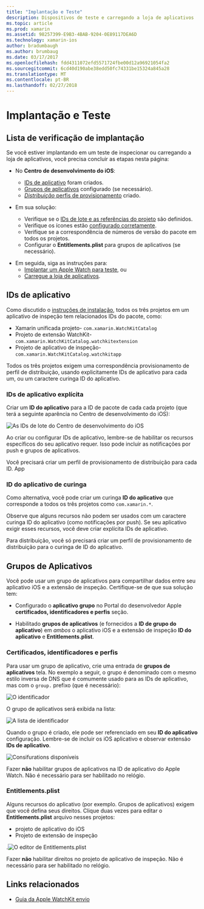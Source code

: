 ```yaml
---
title: "Implantação e Teste"
description: Dispositivos de teste e carregando a loja de aplicativos
ms.topic: article
ms.prod: xamarin
ms.assetid: 98257399-E9B3-4BAB-9204-0E89117DEA6D
ms.technology: xamarin-ios
author: bradumbaugh
ms.author: brumbaug
ms.date: 03/17/2017
ms.openlocfilehash: fdd4311072efd5571724fbe00d12a96921054fa2
ms.sourcegitcommit: 6cd40d190abe38edd50fc74331be15324a845a28
ms.translationtype: MT
ms.contentlocale: pt-BR
ms.lasthandoff: 02/27/2018
---
```

# <a name="deployment-and-testing"></a>Implantação e Teste

## <a name="deployment-checklist"></a>Lista de verificação de implantação

Se você estiver implantando em um teste de inspecionar ou carregando a loja de aplicativos, você precisa concluir as etapas nesta página:

- No **Centro de desenvolvimento do iOS**:
  - [IDs de aplicativo](#App_IDs) foram criados.
  - [Grupos de aplicativos](#App_Groups) configurado (se necessário).
  - [*Distribuição* perfis de provisionamento](#Provisioning_Profiles) criado.

- Em sua solução:

  - Verifique se o [IDs de lote e as referências do projeto](~/ios/watchos/get-started/installation.md) são definidos.
  - Verifique os ícones estão [configurado corretamente](~/ios/watchos/app-fundamentals/icons.md).
  - Verifique se a correspondência de números de versão do pacote em todos os projetos.
  - Configurar o **Entitlements.plist** para grupos de aplicativos (se necessário).

* Em seguida, siga as instruções para:
  - [Implantar um Apple Watch para teste](~/ios/watchos/deploy-test/device.md), ou
  - [Carregue a loja de aplicativos](~/ios/watchos/deploy-test/appstore.md).


## <a name="app-ids"></a>IDs de aplicativo

Como discutido o [instruções de instalação](~/ios/watchos/get-started/installation.md), todos os três projetos em um aplicativo de inspeção tem relacionados IDs do pacote, como:

- Xamarin unificada projeto- `com.xamarin.WatchKitCatalog`
- Projeto de extensão WatchKit- `com.xamarin.WatchKitCatalog.watchkitextension`
- Projeto de aplicativo de inspeção- `com.xamarin.WatchKitCatalog.watchkitapp`

Todos os três projetos exigem uma correspondência provisionamento de perfil de distribuição, usando explicitamente IDs de aplicativo para cada um, ou um caractere curinga ID do aplicativo.

### <a name="explicit-app-ids"></a>IDs de aplicativo explícita

Criar um **ID do aplicativo** para a ID de pacote de cada cada projeto (que terá a seguinte aparência no Centro de desenvolvimento do iOS):

![As IDs de lote do Centro de desenvolvimento do iOS](images/appids-specific-sml.png)

Ao criar ou configurar IDs de aplicativo, lembre-se de habilitar os recursos específicos do seu aplicativo requer. Isso pode incluir as notificações por push e grupos de aplicativos.

Você precisará criar um perfil de provisionamento de distribuição para cada ID. App

### <a name="wildcard-app-id"></a>ID do aplicativo de curinga

Como alternativa, você pode criar um curinga **ID do aplicativo** que corresponde a todos os três projetos como `com.xamarin.*`.

Observe que alguns recursos não podem ser usados com um caractere curinga ID do aplicativo (como notificações por push). Se seu aplicativo exigir esses recursos, você deve criar explícita IDs de aplicativo.

Para distribuição, você só precisará criar um perfil de provisionamento de distribuição para o curinga de ID do aplicativo.

<a name="app-groups" />

## <a name="app-groups"></a>Grupos de Aplicativos

Você pode usar um grupo de aplicativos para compartilhar dados entre seu aplicativo iOS e a extensão de inspeção. Certifique-se de que sua solução tem:

- Configurado o **aplicativo grupo** no Portal do desenvolvedor Apple **certificados, identificadores e perfis** seção.

- Habilitado **grupos de aplicativos** (e fornecidos a **ID de grupo do aplicativo**) em *ambos* o aplicativo iOS e a extensão de inspeção **ID do aplicativo** e  **Entitlements.plist**.

### <a name="certificates-identifiers--profiles"></a>Certificados, identificadores e perfis

Para usar um grupo de aplicativo, crie uma entrada de **grupos de aplicativos** tela. No exemplo a seguir, o grupo é denominado com o mesmo estilo inversa de DNS que é comumente usado para as IDs de aplicativo, mas com o `group.` prefixo (que é necessário):

![O identificador](images/appgroups-new-sml.png)

O grupo de aplicativos será exibida na lista:

![A lista de identificador](images/appgroups-setup-sml.png)

Quando o grupo é criado, ele pode ser referenciado em seu **ID do aplicativo** configuração. Lembre-se de incluir os iOS aplicativo e observar extensão **IDs de aplicativo**.

![Consifurations disponíveis](images/appgroups-sml.png)

Fazer **não** habilitar grupos de aplicativos na ID de aplicativo do Apple Watch. Não é necessário para ser habilitado no relógio.

### <a name="entitlementsplist"></a>Entitlements.plist

Alguns recursos do aplicativo (por exemplo. Grupos de aplicativos) exigem que você defina seus direitos.
Clique duas vezes para editar o **Entitlements.plist** arquivo nesses projetos:

- projeto de aplicativo do iOS
- Projeto de extensão de inspeção

.![O editor de Entitlements.plist](images/entitlements-plist-sml.png)

Fazer **não** habilitar direitos no projeto de aplicativo de inspeção. Não é necessário para ser habilitado no relógio.



## <a name="related-links"></a>Links relacionados

- [Guia da Apple WatchKit envio](https://developer.apple.com/app-store/watch/)
